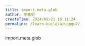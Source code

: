 ```yaml
---
title: import.meta.glob
author: 李嘉明
createTime: 2024/09/21 16:11:24
permalink: /learn-build/aiuqpgu7/
---
```


import.meta.glob